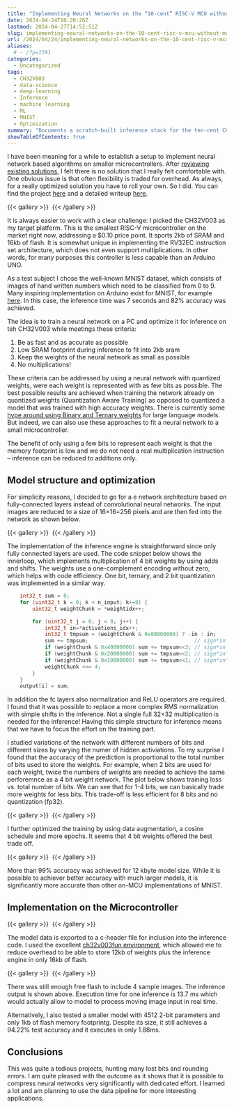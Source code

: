 ```yaml
---
title: "Implementing Neural Networks on the “10-cent” RISC-V MCU without Multiplier"
date: 2024-04-24T10:20:26Z
lastmod: 2024-04-27T14:52:51Z
slug: implementing-neural-networks-on-the-10-cent-risc-v-mcu-without-multiplier
url: /2024/04/24/implementing-neural-networks-on-the-10-cent-risc-v-mcu-without-multiplier/
aliases:
  # - /?p=1591
categories:
  - Uncategorized
tags:
  - CH32V003
  - data-science
  - deep-learning
  - Inference
  - machine learning
  - ML
  - MNIST
  - Optimization
summary: "Documents a scratch-built inference stack for the ten-cent CH32V003 RISC-V MCU without hardware multiply, explaining quantization-aware training experiments, the fully connected topology, and code optimizations that reuse adds and shifts for 4-bit weights. Includes performance plots, inference console output, and photos of the target board, culminating in a 12 kB model hitting 99% MNIST accuracy and a smaller 1 kB variant still exceeding 94 percent accuracy."
showTableOfContents: true
---
```

I have been meaning for a while to establish a setup to implement neural network based algorithms on smaller microcontrollers. After [reviewing existing solutions](https://hackaday.io/project/193478-generative-ai-on-a-microcontroller/log/225316-tiny-inference-engines-for-mcu-deployment), I felt there is no solution that I really felt comfortable with. One obvious issue is that often flexibility is traded for overhead. As always, for a really optimized solution you have to roll your own. So I did. You can find the project [here](https://github.com/cpldcpu/BitNetMCU) and a detailed writeup [here](https://github.com/cpldcpu/BitNetMCU/blob/main/docs/documentation.md).

{{< gallery >}}
  <img src="header.png" alt="" />
{{< /gallery >}}

It is always easier to work with a clear challenge: I picked the CH32V003 as my target platform. This is the smallest RISC-V microcontroller on the market right now, addressing a \$0.10 price point. It sports 2kb of SRAM and 16kb of flash. It is somewhat unique in implementing the RV32EC instruction set architecture, which does not even support multiplications. In other words, for many purposes this controller is less capable than an Arduino UNO.

As a test subject I chose the well-known MNIST dataset, which consists of images of hand written numbers which need to be classified from 0 to 9. Many inspiring implementation on Arduino exist for MNIST, for example [here](https://blog.arduino.cc/2021/05/19/recognizing-handwritten-mnist-digits-on-an-arduino-uno-using-lognnet/). In this case, the inference time was 7 seconds and 82% accuracy was achieved.

The idea is to train a neural network on a PC and optimize it for inference on teh CH32V003 while meetings these criteria:

1.  Be as fast and as accurate as possible
2.  Low SRAM footprint during inference to fit into 2kb sram
3.  Keep the weights of the neural network as small as possible
4.  No multiplications!

These criteria can be addressed by using a neural network with quantized weights, were each weight is represented with as few bits as possible. The best possible results are achieved when training the network already on quantized weights (Quantization Aware Training) as opposed to quantized a model that was trained with high accuracy weights. There is currently some [hype around using Binary and Ternary weights](https://arxiv.org/abs/2402.17764) for large language models. But indeed, we can also use these approaches to fit a neural network to a small microcontroller.

The benefit of only using a few bits to represent each weight is that the memory footprint is low and we do not need a real multiplication instruction – inference can be reduced to additions only.

## Model structure and optimization

For simplicity reasons, I decided to go for a e network architecture based on fully-connected layers instead of convolutional neural networks. The input images are reduced to a size of 16×16=256 pixels and are then fed into the network as shown below.

{{< gallery >}}
  <img src="model_mcu.drawio.png" alt="" />
{{< /gallery >}}

The implementation of the inference engine is straightforward since only fully connected layers are used. The code snippet below shows the innerloop, which implements multiplication of 4 bit weights by using adds and shifts. The weights use a one-complement encoding without zero, which helps with code efficiency. One bit, ternary, and 2 bit quantization was implemented in a similar way.

```c
    int32_t sum = 0;
    for (uint32_t k = 0; k < n_input; k+=8) {
        uint32_t weightChunk = *weightidx++;

        for (uint32_t j = 0; j < 8; j++) {
            int32_t in=*activations_idx++;
            int32_t tmpsum = (weightChunk & 0x80000000) ? -in : in; 
            sum += tmpsum;                                  // sign*in*1
            if (weightChunk & 0x40000000) sum += tmpsum<<3; // sign*in*8
            if (weightChunk & 0x20000000) sum += tmpsum<<2; // sign*in*4
            if (weightChunk & 0x10000000) sum += tmpsum<<1; // sign*in*2
            weightChunk <<= 4;
        }
    }
    output[i] = sum;
```

In addition the fc layers also normalization and ReLU operators are required. I found that it was possible to replace a more complex RMS normalization with simple shifts in the inference. Not a single full 32×32 multiplication is needed for the inference! Having this simple structure for inference means that we have to focus the effort on the training part.

I studied variations of the network with different numbers of bits and different sizes by varying the numer of hidden activiations. To my surprise I found that the accuracy of the prediction is proportional to the total number of bits used to store the weights. For example, when 2 bits are used for each weight, twice the numbers of weights are needed to achieve the same perforemnce as a 4 bit weight network. The plot below shows training loss vs. total number of bits. We can see that for 1-4 bits, we can basically trade more weights for less bits. This trade-off is less efficient for 8 bits and no quantization (fp32).

{{< gallery >}}
  <img src="train_loss_vs_totalbits.png" alt="" />
{{< /gallery >}}

I further optimized the training by using data augmentation, a cosine schedule and more epochs. It seems that 4 bit weights offered the best trade off.

{{< gallery >}}
  <img src="explorationaugmented.png" alt="" />
{{< /gallery >}}

More than 99% accuracy was achieved for 12 kbyte model size. While it is possible to achiever better accuracy with much larger models, it is significantly more accurate than other on-MCU implementations of MNIST.

## Implementation on the Microcontroller

{{< gallery >}}
  <img src="themcu.jpg" alt="" />
{{< /gallery >}}

The model data is exported to a c-header file for inclusion into the inference code. I used the excellent [ch32v003fun environment](https://github.com/cnlohr/ch32v003fun), which allowed me to reduce overhead to be able to store 12kb of weights plus the inference engine in only 16kb of flash.

{{< gallery >}}
  <img src="console.png" alt="" />
{{< /gallery >}}

There was still enough free flash to include 4 sample images. The inference output is shown above. Execution time for one inference is 13.7 ms which would actually allow to model to process moving image input in real time.

Alternatively, I also tested a smaller model with 4512 2-bit parameters and only 1kb of flash memory footprintg. Despite its size, it still achieves a 94.22% test accuracy and it executes in only 1.88ms.

## Conclusions

This was quite a tedious projects, hunting many lost bits and rounding errors. I am quite pleased with the outcome as it shows that it is possible to compress neural networks very significantly with dedicated effort. I learned a lot and am planning to use the data pipeline for more interesting applications.
